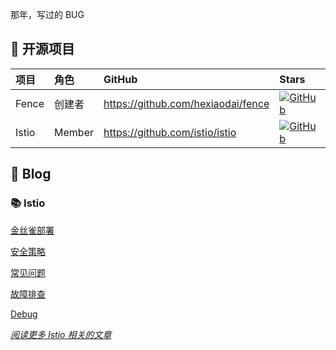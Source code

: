 那年，写过的 BUG

<!-- **📈 my github stats**

<p align="left"> <img src="https://github-readme-stats.vercel.app/api?username=hexiaodai&show_icons=true" alt="hexiaodai" /> </p> -->

## 🎉 开源项目

| 项目  | 角色   | GitHub                               | Stars                                                                                                                                           |
| :---- | :----- | :----------------------------------- | :---------------------------------------------------------------------------------------------------------------------------------------------- |
| Fence | 创建者 | <https://github.com/hexiaodai/fence> | [![GitHub](https://img.shields.io/github/stars/hexiaodai/fence?logo=github&labelColor=495867&color=495867)](https://github.com/hexiaodai/fence) |
| Istio | Member | <https://github.com/istio/istio>     | [![GitHub](https://img.shields.io/github/stars/istio/istio?logo=github&labelColor=495867&color=495867)](https://github.com/istio/istio)         |

<!-- [![GitHub](https://img.shields.io/github/stars/hexiaodai/fence?logo=github&labelColor=495867&color=495867)](https://github.com/hexiaodai/fence)

[Fence](https://github.com/hexiaodai/fence) 是一个开源项目，用于自动管理 Istio 自定义资源 Sidecar。

服务网格内服务数量过多时，Envoy 配置量太大，新上的应用长时间处于 Not Ready 状态。为此运维人员需要管理自定义资源 Sidecar，手动为应用配置服务依赖关系。

[Fence](https://github.com/hexiaodai/fence) 拥有自动获取服务依赖关系的能力，提供自动管理自定义资源 Sidecar。 -->

## 📝 Blog

### 📚 Istio

[金丝雀部署](./istio/index.md#金丝雀部署)

[安全策略](./istio/index.md#安全策略)

[常见问题](./istio/index.md#常见问题)

[故障排查](./istio/index.md#故障排查)

[Debug](./istio/index.md#debug)

<!-- [具有会话亲和性的金丝雀部署](./istio/canary/具有会话亲和性的金丝雀部署.md)

[A/B 测试](./istio/canary/AB测试.md)

[流量镜像](./istio/canary/流量镜像.md)

[使用 Envoyfilter 实现 Subpath 功能](./istio/envoyfilter/subpath.md)

[自定义 Proxy 日志级别](./istio/debug/自定义Proxy日志级别.md) -->

*[阅读更多 Istio 相关的文章](./istio/index.md)*

<!-- ### 📚 Golang -->

<!-- [Slice](./golang/slice.md)

[内存对齐](./golang/内存对齐.md)

[方法返回局部变量的指针是否安全](./golang/方法返回局部变量的指针是否安全.md)

[方法值接收者和指针接收者的区别](./golang/方法值接收者和指针接收者的区别.md)

[函数参数传递到底是值传递还是引用传递？](./golang/函数参数传递到底是值传递还是引用传递.md) -->

<!-- *[阅读更多 Golang 相关的文章](./golang/index.md)* -->

<!-- # 📦 归档

[2023](./file-away/2023.md)

[2021](./file-away/2021.md)

*[阅读更多](./file-away/index.md)* -->
